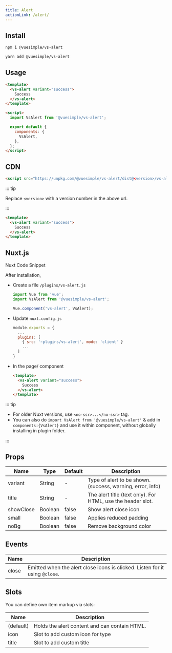 ```yaml
---
title: Alert
actionLink: /alert/
---
```


<masthead title="Alert" description="Provide contextual feedback messages for typical user actions with the handful of available and flexible alert messages.">
  <component-links
    codesandbox="https://codesandbox.io/s/vs-alert-yhjce"
    github="https://github.com/ashwinkshenoy/vue-simple/tree/master/packages/vs-alert"
    packageName="@vuesimple/vs-alert">
  </component-links>
</masthead>

## Install

```bash
npm i @vuesimple/vs-alert
```

```bash
yarn add @vuesimple/vs-alert
```

## Usage

```html
<template>
  <vs-alert variant="success">
    Success
  </vs-alert>
</template>

<script>
  import VsAlert from '@vuesimple/vs-alert';

  export default {
    components: {
      VsAlert,
    },
  };
</script>
```

## CDN

```html
<script src="https://unpkg.com/@vuesimple/vs-alert/dist@<version>/vs-alert.min.js"></script>
```

::: tip

Replace `<version>` with a version number in the above url.

:::

```html
<template>
  <vs-alert variant="success">
    Success
  </vs-alert>
</template>
```

## Nuxt.js

Nuxt Code Snippet

After installation,

- Create a file `/plugins/vs-alert.js`

  ```javascript
  import Vue from 'vue';
  import VsAlert from '@vuesimple/vs-alert';

  Vue.component('vs-alert', VsAlert);
  ```

- Update `nuxt.config.js`
  ```javascript
  module.exports = {
    ...
    plugins: [
      { src: '~plugins/vs-alert', mode: 'client' }
      ...
    ]
  }
  ```
- In the page/ component

  ```html
  <template>
    <vs-alert variant="success">
      Success
    </vs-alert>
  </template>
  ```

::: tip

- For older Nuxt versions, use `<no-ssr>...</no-ssr>` tag.
- You can also do
  `import VsAlert from '@vuesimple/vs-alert'`
  & add in `components:{VsAlert}` and use it within component, without globally installing in plugin folder.

:::

## Props

| Name      | Type    | Default | Description                                                 |
| --------- | ------- | ------- | ----------------------------------------------------------- |
| variant   | String  | -       | Type of alert to be shown. (success, warning, error, info)  |
| title     | String  | -       | The alert title (text only). For HTML, use the header slot. |
| showClose | Boolean | false   | Show alert close icon                                       |
| small     | Boolean | false   | Applies reduced padding                                     |
| noBg      | Boolean | false   | Remove background color                                     |

## Events

| Name  | Description                                                                  |
| ----- | ---------------------------------------------------------------------------- |
| close | Emitted when the alert close icons is clicked. Listen for it using `@close`. |

## Slots

You can define own item markup via slots:

| Name      | Description                                   |
| --------- | --------------------------------------------- |
| (default) | Holds the alert content and can contain HTML. |
| icon      | Slot to add custom icon for type              |
| title     | Slot to add custom title                      |
